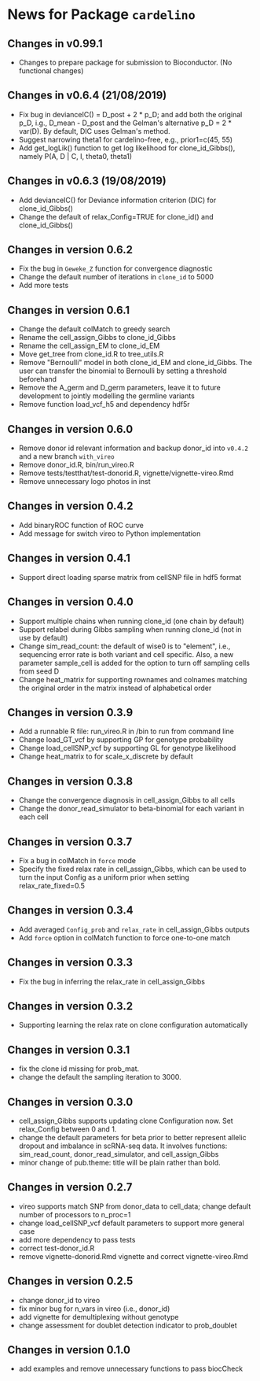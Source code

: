 # News for Package `cardelino`

## Changes in v0.99.1
* Changes to prepare package for submission to Bioconductor. (No functional
  changes)

## Changes in v0.6.4 (21/08/2019)
* Fix bug in devianceIC() = D_post + 2 * p_D; and add both the original p_D, 
  i.g., D_mean - D_post and the Gelman's alternative p_D = 2 * var(D). By 
  default, DIC uses Gelman's method.
* Suggest narrowing theta1 for cardelino-free, e.g., prior1=c(45, 55)
* Add get_logLik() function to get log likelihood for clone_id_Gibbs(), namely
  P(A, D | C, I, theta0, theta1)

## Changes in v0.6.3 (19/08/2019)
* Add devianceIC() for Deviance information criterion (DIC) for 
  clone_id_Gibbs()
* Change the default of relax_Config=TRUE for clone_id() and clone_id_Gibbs()

## Changes in version 0.6.2
* Fix the bug in `Geweke_Z` function for convergence diagnostic
* Change the default number of iterations in `clone_id` to 5000
* Add more tests

## Changes in version 0.6.1
* Change the default colMatch to greedy search
* Rename the cell_assign_Gibbs to clone_id_Gibbs
* Rename the cell_assign_EM to clone_id_EM
* Move get_tree from clone_id.R to tree_utils.R
* Remove "Bernoulli" model in both clone_id_EM and clone_id_Gibbs. The 
  user can transfer the binomial to Bernoulli by setting a threshold 
  beforehand
* Remove the A_germ and D_germ parameters, leave it to future 
  development to jointly modelling the germline variants
* Remove function load_vcf_h5 and dependency hdf5r


## Changes in version 0.6.0
* Remove donor id relevant information and backup donor_id into `v0.4.2` 
  and a new branch `with_vireo`
* Remove donor_id.R, bin/run_vireo.R
* Remove tests/testthat/test-donorid.R, vignette/vignette-vireo.Rmd
* Remove unnecessary logo photos in inst


## Changes in version 0.4.2
* Add binaryROC function of ROC curve
* Add message for switch vireo to Python implementation


## Changes in version 0.4.1
* Support direct loading sparse matrix from cellSNP file in hdf5 format


## Changes in version 0.4.0
* Support multiple chains when running clone_id (one chain by default)
* Support relabel during Gibbs sampling when running clone_id (not in 
  use by default)
* Change sim_read_count: the default of wise0 is to "element", i.e.,
  sequencing error rate is both variant and cell specific. Also, a new
  parameter sample_cell is added for the option to turn off sampling 
  cells from seed D
* Change heat_matrix for supporting rownames and colnames matching the 
  original order in the matrix instead of alphabetical order


## Changes in version 0.3.9
* Add a runnable R file: run_vireo.R in /bin to run from command line 
* Change load_GT_vcf by supporting GP for genotype probability
* Change load_cellSNP_vcf by supporting GL for genotype likelihood
* Change heat_matrix to for scale_x_discrete by default


## Changes in version 0.3.8
* Change the convergence diagnosis in cell_assign_Gibbs to all cells
* Change the donor_read_simulator to beta-binomial for each variant in 
  each cell


## Changes in version 0.3.7
* Fix a bug in colMatch in `force` mode
* Specify the fixed relax rate in cell_assign_Gibbs, which can be used 
  to turn the input Config as a uniform prior when setting 
  relax_rate_fixed=0.5


## Changes in version 0.3.4
* Add averaged `Config_prob` and `relax_rate` in cell_assign_Gibbs 
  outputs
* Add `force` option in colMatch function to force one-to-one match


## Changes in version 0.3.3
* Fix the bug in inferring the relax_rate in cell_assign_Gibbs


## Changes in version 0.3.2
* Supporting learning the relax rate on clone configuration 
  automatically


## Changes in version 0.3.1
* fix the clone id missing for prob_mat.
* change the default the sampling iteration to 3000.


## Changes in version 0.3.0
* cell_assign_Gibbs supports updating clone Configuration now. Set 
  relax_Config between 0 and 1.
* change the default parameters for beta prior to better represent 
  allelic dropout and imbalance in scRNA-seq data. It involves functions:
  sim_read_count, donor_read_simulator, and cell_assign_Gibbs
* minor change of pub.theme: title will be plain rather than bold.


## Changes in version 0.2.7
* vireo supports match SNP from donor_data to cell_data; change default
  number of processors to n_proc=1
* change load_cellSNP_vcf default parameters to support more general case
* add more dependency to pass tests
* correct test-donor_id.R
* remove vignette-donorid.Rmd vignette and correct vignette-vireo.Rmd


## Changes in version 0.2.5
* change donor_id to vireo
* fix minor bug for n_vars in vireo (i.e., donor_id)
* add vignette for demultiplexing without genotype
* change assessment for doublet detection indicator to prob_doublet


## Changes in version 0.1.0
* add examples and remove unnecessary functions to pass biocCheck

